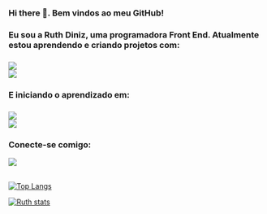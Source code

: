 ### Hi there 👋. Bem vindos ao meu GitHub!

<h3>Eu sou a Ruth Diniz, uma programadora Front End. Atualmente estou aprendendo e criando projetos com:<h3>
<img src="https://img.shields.io/badge/HTML5-E34F26?style=for-the-badge&logo=html5&logoColor=white">
<br>
<img src="https://img.shields.io/badge/CSS3-1572B6?style=for-the-badge&logo=css3&logoColor=white">
<br>

<h3>E iniciando o aprendizado em:<h3>
<img src="https://img.shields.io/badge/JavaScript-323330?style=for-the-badge&logo=javascript&logoColor=F7DF1E">
<br>
<img src="https://img.shields.io/badge/React-20232A?style=for-the-badge&logo=react&logoColor=61DAFB">
<br>
  
  ### Conecte-se comigo:
<a href="https://www.linkedin.com/in/ruth-lopes-diniz/" target="_blank">
  <img src="https://img.shields.io/badge/LinkedIn-0077B5?style=for-the-badge&logo=linkedin&logoColor=white">
 </a>
  <br>
  <br>

[![Top Langs](https://github-readme-stats.vercel.app/api/top-langs/?username=RuthLopesDiniz)](https://github.com/anuraghazra/github-readme-stats)
 <br>
  
 [![Ruth stats](https://github-readme-stats.vercel.app/api?username=RuthLopesDiniz)](https://github.com/anuraghazra/github-readme-stats)
 
 
  
